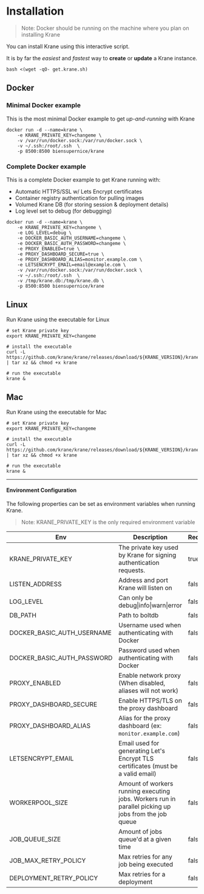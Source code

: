 # Installation

> Note: Docker should be running on the machine where you plan on installing Krane

You can install Krane using this interactive script.

It is by far the _easiest_ and _fastest_ way to **create** or **update** a Krane instance.

```
bash <(wget -qO- get.krane.sh)
```

## Docker

### Minimal Docker example

This is the most minimal Docker example to get _up-and-running_ with Krane

```
docker run -d --name=krane \
    -e KRANE_PRIVATE_KEY=changeme \
    -v /var/run/docker.sock:/var/run/docker.sock \
    -v ~/.ssh:/root/.ssh  \
    -p 8500:8500 biensupernice/krane
```

### Complete Docker example

This is a complete Docker example to get Krane running with:

- Automatic HTTPS/SSL w/ Lets Encrypt certificates
- Container registry authentication for pulling images
- Volumed Krane DB (for storing session & deployment details)
- Log level set to debug (for debugging)

```
docker run -d --name=krane \
    -e KRANE_PRIVATE_KEY=changeme \
    -e LOG_LEVEL=debug \
    -e DOCKER_BASIC_AUTH_USERNAME=changeme \
    -e DOCKER_BASIC_AUTH_PASSWORD=changeme \
    -e PROXY_ENABLED=true \
    -e PROXY_DASHBOARD_SECURE=true \
    -e PROXY_DASHBOARD_ALIAS=monitor.example.com \
    -e LETSENCRYPT_EMAIL=email@example.com \
    -v /var/run/docker.sock:/var/run/docker.sock \
    -v ~/.ssh:/root/.ssh  \
    -v /tmp/krane.db:/tmp/krane.db \
    -p 8500:8500 biensupernice/krane
```

## Linux

Run Krane using the executable for Linux

```
# set Krane private key
export KRANE_PRIVATE_KEY=changeme

# install the executable
curl -L https://github.com/krane/krane/releases/download/${KRANE_VERSION}/krane_${KRANE_VERSION}_linux_386.tar.gz | tar xz && chmod +x krane

# run the executable
krane &
```

## Mac

Run Krane using the executable for Mac

```
# set Krane private key
export KRANE_PRIVATE_KEY=changeme

# install the executable
curl -L https://github.com/krane/krane/releases/download/${KRANE_VERSION}/krane_${KRANE_VERSION}_darwin_amd64.tar.gz | tar xz && chmod +x krane

# run the executable
krane &
```

---

#### Environment Configuration

The following properties can be set as environment variables when running Krane.

> Note: KRANE_PRIVATE_KEY is the only required environment variable

| Env                        | Description                                                                                          | Required | Default        |
| -------------------------- | ---------------------------------------------------------------------------------------------------- | -------- | -------------- |
| KRANE_PRIVATE_KEY          | The private key used by Krane for signing authentication requests.                                   | true     |                |
| LISTEN_ADDRESS             | Address and port Krane will listen on                                                                | false    | 127.0.0.1:8500 |
| LOG_LEVEL                  | Can only be debug\|info\|warn\|error                                                                 | false    | info           |
| DB_PATH                    | Path to boltdb                                                                                       | false    | /tmp/krane.db  |
| DOCKER_BASIC_AUTH_USERNAME | Username used when authenticating with Docker                                                        | false    |                |
| DOCKER_BASIC_AUTH_PASSWORD | Password used when authenticating with Docker                                                        | false    |                |
| PROXY_ENABLED              | Enable network proxy (When disabled, aliases will not work)                                          | false    | true           |
| PROXY_DASHBOARD_SECURE     | Enable HTTPS/TLS on the proxy dashboard                                                              | false    | false          |
| PROXY_DASHBOARD_ALIAS      | Alias for the proxy dashboard (ex: `monitor.example.com`)                                            | false    |                |
| LETSENCRYPT_EMAIL          | Email used for generating Let's Encrypt TLS certificates (must be a valid email)                     | false    |                |
| WORKERPOOL_SIZE            | Amount of workers running executing jobs. Workers run in parallel picking up jobs from the job queue | false    | 1              |
| JOB_QUEUE_SIZE             | Amount of jobs queue'd at a given time                                                               | false    | 1              |
| JOB_MAX_RETRY_POLICY       | Max retries for any job being executed                                                               | false    | 5              |
| DEPLOYMENT_RETRY_POLICY    | Max retries for a deployment                                                                         | false    | 1              |
